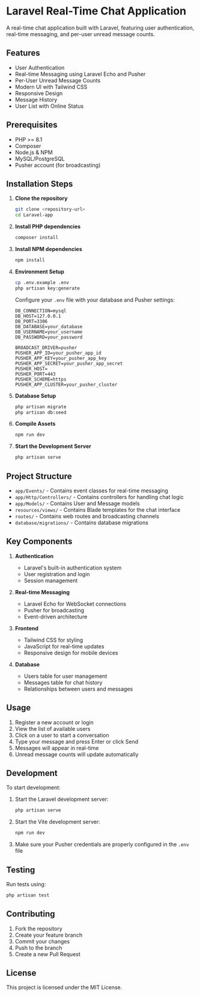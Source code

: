 # Laravel Real-Time Chat Application

A real-time chat application built with Laravel, featuring user authentication, real-time messaging, and per-user unread message counts.

## Features

-   User Authentication
-   Real-time Messaging using Laravel Echo and Pusher
-   Per-User Unread Message Counts
-   Modern UI with Tailwind CSS
-   Responsive Design
-   Message History
-   User List with Online Status

## Prerequisites

-   PHP >= 8.1
-   Composer
-   Node.js & NPM
-   MySQL/PostgreSQL
-   Pusher account (for broadcasting)

## Installation Steps

1. **Clone the repository**

    ```bash
    git clone <repository-url>
    cd Laravel-app
    ```

2. **Install PHP dependencies**

    ```bash
    composer install
    ```

3. **Install NPM dependencies**

    ```bash
    npm install
    ```

4. **Environment Setup**

    ```bash
    cp .env.example .env
    php artisan key:generate
    ```

    Configure your `.env` file with your database and Pusher settings:

    ```
    DB_CONNECTION=mysql
    DB_HOST=127.0.0.1
    DB_PORT=3306
    DB_DATABASE=your_database
    DB_USERNAME=your_username
    DB_PASSWORD=your_password

    BROADCAST_DRIVER=pusher
    PUSHER_APP_ID=your_pusher_app_id
    PUSHER_APP_KEY=your_pusher_app_key
    PUSHER_APP_SECRET=your_pusher_app_secret
    PUSHER_HOST=
    PUSHER_PORT=443
    PUSHER_SCHEME=https
    PUSHER_APP_CLUSTER=your_pusher_cluster
    ```

5. **Database Setup**

    ```bash
    php artisan migrate
    php artisan db:seed
    ```

6. **Compile Assets**

    ```bash
    npm run dev
    ```

7. **Start the Development Server**
    ```bash
    php artisan serve
    ```

## Project Structure

-   `app/Events/` - Contains event classes for real-time messaging
-   `app/Http/Controllers/` - Contains controllers for handling chat logic
-   `app/Models/` - Contains User and Message models
-   `resources/views/` - Contains Blade templates for the chat interface
-   `routes/` - Contains web routes and broadcasting channels
-   `database/migrations/` - Contains database migrations

## Key Components

1. **Authentication**

    - Laravel's built-in authentication system
    - User registration and login
    - Session management

2. **Real-time Messaging**

    - Laravel Echo for WebSocket connections
    - Pusher for broadcasting
    - Event-driven architecture

3. **Frontend**

    - Tailwind CSS for styling
    - JavaScript for real-time updates
    - Responsive design for mobile devices

4. **Database**
    - Users table for user management
    - Messages table for chat history
    - Relationships between users and messages

## Usage

1. Register a new account or login
2. View the list of available users
3. Click on a user to start a conversation
4. Type your message and press Enter or click Send
5. Messages will appear in real-time
6. Unread message counts will update automatically

## Development

To start development:

1. Start the Laravel development server:

    ```bash
    php artisan serve
    ```

2. Start the Vite development server:

    ```bash
    npm run dev
    ```

3. Make sure your Pusher credentials are properly configured in the `.env` file

## Testing

Run tests using:

```bash
php artisan test
```

## Contributing

1. Fork the repository
2. Create your feature branch
3. Commit your changes
4. Push to the branch
5. Create a new Pull Request

## License

This project is licensed under the MIT License.
